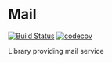 # Mail

[![Build Status](https://travis-ci.org/dasuos/Mail.svg?branch=master)](https://travis-ci.org/dasuos/Mail)
[![codecov](https://codecov.io/gh/dasuos/Mail/branch/master/graph/badge.svg)](https://codecov.io/gh/dasuos/Mail)

Library providing mail service
